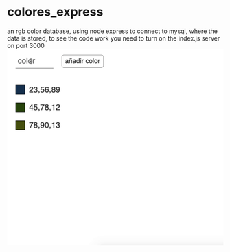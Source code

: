 # colores_express
an rgb color database, using node express to connect to mysql, where the data is stored, to see the code work you need to turn on the index.js server on port 3000
![gif info](./colores2.gif)

